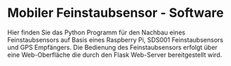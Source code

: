 # Mobiler Feinstaubsensor - Software
Hier finden Sie das Python Programm für den Nachbau eines Feinstaubsensors auf Basis eines Raspberry Pi, SDS001 Feinstaubsensors und GPS Empfängers. Die Bedienung des Feinstaubsensors erfolgt über eine Web-Oberfläche die durch den Flask Web-Server bereitgestellt wird.
